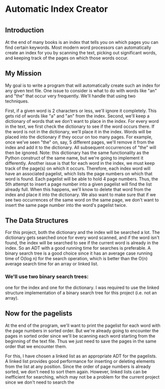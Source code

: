 <h1>Automatic Index Creator <h1/>
<h2> Introduction </h2>
At the end of many books is an index that tells you on which pages you can find certain keywords. Most modern word processors can automatically create an index for you by scanning the text, picking out significant words, and keeping track of the pages on which those words occur.

  <h2>My Mission</h2>
My goal is to write a program that will automatically create such an index for any given text file. One issue to consider is what to do with words like "an" and "the" that occur very frequently. We'll handle that using two techniques.

First, if a given word is 2 characters or less, we'll ignore it completely. This gets rid of words like "a" and "an" from the index.
Second, we'll keep a dictionary of words that we don't want to place in the index. For every word in the text, we first check the dictionary to see if the word occurs there. If the word is not in the dictionary, we'll place it in the index. Words will be placed into the dictionary if they occur on too many pages. For example, once we've seen "the" on, say, 5 different pages, we'll remove it from the index and add it to the dictionary. All subsequent occurrences of "the" will then be ignored.
Note: this dictionary has the same functionality as the Python construct of the same name, but we're going to implement it differently. Another issue is that for each word in the index, we must keep track of the page(s) on which it occurs. Therefore, each index word will have an associated pagelist, which lists the page numbers on which that word is found. Each pagelist will be able to hold 4 page numbers. Thus, the 5th attempt to insert a page number into a given pagelist will find the list already full. When this happens, we'll know to delete that word from the index and place it into the dictionary. We also want to make sure that if we see two occurrences of the same word on the same page, we don't want to insert the same page number into the word's pagelist twice.

  <h2>The Data Structures</h2>
For this project, both the dictionary and the index will be searched a lot. The dictionary gets searched once for every word scanned, and if the word isn't found, the index will be searched to see if the current word is already in the index. So an ADT with a good running time for searches is preferable. A binary search tree is a good choice since it has an average case running time of O(log n) for the search operation, which is better than the O(n) average search time for an array or linked list.

  <h3>We'll use two binary search trees:</h3> one for the index and one for the dictionary. I was required to use the linked structure implementation of a binary search tree for this project (i.e. not an array).

  <h2>Now for the pagelists</h2>
 At the end of the program, we'll want to print the pagelist for each word with the page numbers in sorted order. But we're already going to encounter the pages in sorted order since we'll be scanning each word starting from the beginning of the text file. Thus we just need to save the pages in the same order that we encounter them.

For this, I have chosen a linked list as an appropriate ADT for the pagelists. A linked list provides good performance for inserting or deleting elements from the list at any position. Since the order of page numbers is already sorted, we don't need to sort them again. However, linked lists can be inefficient for searching, which may not be a problem for the current project since we don't need to search the






